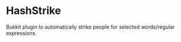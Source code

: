 HashStrike
==========

Bukkit plugin to automatically strike people for selected words/regular expressions.
